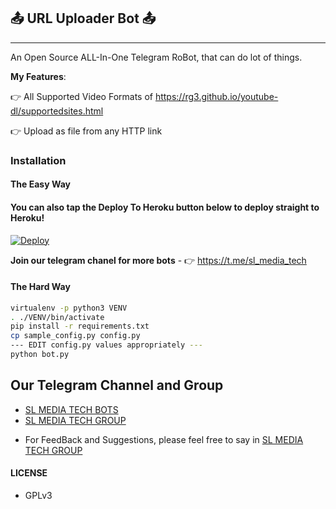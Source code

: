 ## 📤 URL Uploader Bot 📤
---

An Open Source ALL-In-One Telegram RoBot, that can do lot of things.

**My Features**:

👉 All Supported Video Formats of https://rg3.github.io/youtube-dl/supportedsites.html

👉 Upload as file from any HTTP link

### Installation

#### The Easy Way

#### You can also tap the Deploy To Heroku button below to deploy straight to Heroku!

[![Deploy](https://www.herokucdn.com/deploy/button.svg)](https://heroku.com/deploy?template=https://github.com/Akila-Widuruwan/TG-URL-Uploader)

**Join our telegram chanel for more bots** - 👉 https://t.me/sl_media_tech

#### The Hard Way

```sh
virtualenv -p python3 VENV
. ./VENV/bin/activate
pip install -r requirements.txt
cp sample_config.py config.py
--- EDIT config.py values appropriately ---
python bot.py
```
## Our Telegram Channel and Group

* [SL MEDIA TECH BOTS](https://t.me/sl_media_tech)
* [SL MEDIA TECH GROUP](https://t.me/SL_MEDIA_TECH_GRUOP)

- For FeedBack and Suggestions, please feel free to say in [SL MEDIA TECH GROUP](https://t.me/SL_MEDIA_TECH_GRUOP)

#### LICENSE
- GPLv3
